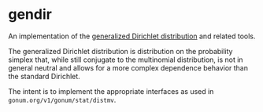 # gendir

An implementation of the [generalized Dirichlet distribution](https://en.wikipedia.org/wiki/Generalized_Dirichlet_distribution) and related tools.

The generalized Dirichlet distribution is distribution on the probability simplex that, while still conjugate to the 
multinomial distribution, is not in general neutral and allows for a more complex dependence behavior than the standard
Dirichlet. 

The intent is to implement the appropriate interfaces as used in `gonum.org/v1/gonum/stat/distmv`.
